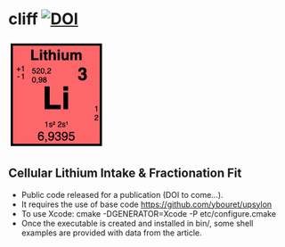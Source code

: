 # cliff [![DOI](https://zenodo.org/badge/594016145.svg)](https://zenodo.org/badge/latestdoi/594016145)
![logo](var/logo.png)

## Cellular Lithium Intake &amp; Fractionation Fit
- Public code released for a publication (DOI to come...).
- It requires the use of base code https://github.com/ybouret/upsylon
- To use Xcode: cmake -DGENERATOR=Xcode -P etc/configure.cmake
- Once the executable is created and installed in bin/, some shell examples are provided with data from the article.
